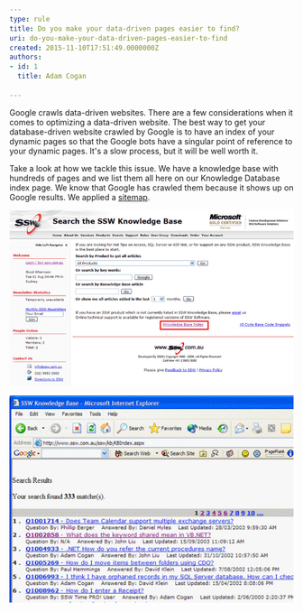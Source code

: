 ```yaml
---
type: rule
title: Do you make your data-driven pages easier to find?
uri: do-you-make-your-data-driven-pages-easier-to-find
created: 2015-11-10T17:51:49.0000000Z
authors:
- id: 1
  title: Adam Cogan

---
```


​​Google crawls data-driven websites. There are a few considerations when it comes to optimizing a data-driven website. The best way to get your database-driven website crawled by Google is to have an index of your dynamic pages so that the Google bots have a singular point of reference to your dynamic pages. It's a slow process, but it will be well worth it.


 
​Take a look at how we tackle this issue. We have a knowledge base with hundreds of pages and we list them all here on our Knowledge Database index page. We know that Google has crawled them because it shows up on Google results. We applied a [sitemap](https://support.google.com/webmasters/answer/156184?hl=en).

![ It is hard for search engines to know which option from the drop down field they should go into. Here we add a link to our Knowledge Base Index](kbsearch.jpg)

![ By default the dynamic pages behind this page would be invisible to Google. You need to provide a link that will make them visible to Google​​​​](KbIndex.jpg)

